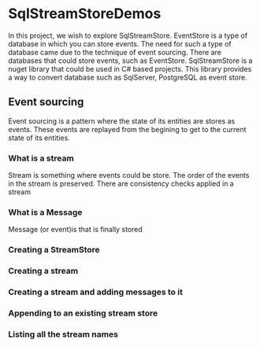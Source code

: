 # SqlStreamStoreDemos
In this project, we wish to explore SqlStreamStore. EventStore is a type of database in which you can store events. The need for such a type of database came due to the technique of event sourcing. There are databases that could store events, such as EventStore. SqlStreamStore is a nuget library that could be used in C# based projects. This library provides a way to convert database such as SqlServer, PostgreSQL as event store.

## Event sourcing
Event sourcing is a pattern where the state of its entities are stores as events. These events are replayed from the begining to get to the current state of its entities.

### What is a stream
Stream is something where events could be store. The order of the events in the stream is preserved. There are consistency checks applied in a stream

### What is a Message
Message (or event)is that is finally stored 

### Creating a StreamStore

### Creating a stream

### Creating a stream and adding messages to it

### Appending to an existing stream store

### Listing all the stream names

### 
